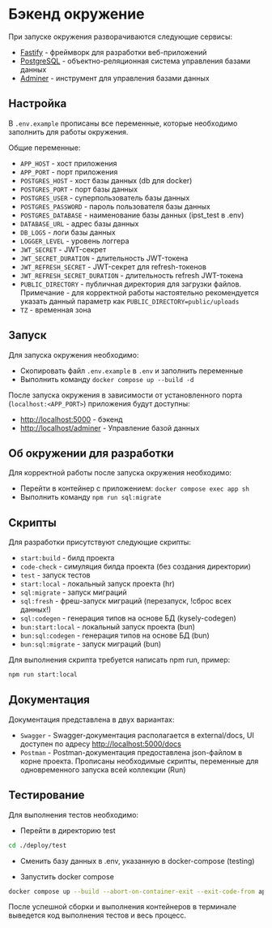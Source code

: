 # Бэкенд окружение

При запуске окружения разворачиваются следующие сервисы:

- [Fastify](https://fastify.dev/) - фреймворк для разработки веб-приложений
- [PostgreSQL](https://www.postgresql.org/) - объектно-реляционная система управления базами данных
- [Adminer](https://www.adminer.org/) - инструмент для управления базами данных

## Настройка

В `.env.example` прописаны все переменные, которые необходимо заполнить для работы окружения.

Общие переменные:

* `APP_HOST` - хост приложения
* `APP_PORT` - порт приложения
* `POSTGRES_HOST` - хост базы данных (db для docker)
* `POSTGRES_PORT` - порт базы данных
* `POSTGRES_USER` - суперпользователь базы данных
* `POSTGRES_PASSWORD` - пароль пользователя базы данных
* `POSTGRES_DATABASE` - наименование базы данных (ipst_test в .env)
* `DATABASE_URL` - адрес базы данных
* `DB_LOGS` - логи базы данных
* `LOGGER_LEVEL` - уровень логгера
* `JWT_SECRET` - JWT-секрет
* `JWT_SECRET_DURATION` - длительность JWT-токена
* `JWT_REFRESH_SECRET` - JWT-секрет для refresh-токенов
* `JWT_REFRESH_SECRET_DURATION` - длительность refresh JWT-токена
* `PUBLIC_DIRECTORY` - публичная директория для загрузки файлов. Примечание - для корректной работы настоятельно рекомендуется указать данный параметр как `PUBLIC_DIRECTORY=public/uploads`
* `TZ` - временная зона

## Запуск

Для запуска окружения необходимо:

* Скопировать файл `.env.example` в `.env` и заполнить переменные
* Выполнить команду `docker compose up --build -d`

После запуска окружения в зависимости от установленного порта (`localhost:<APP_PORT>`) приложения будут доступны:

* [http://localhost:5000](http://localhost:5000) - бэкенд
* [http://localhost/adminer](http://localhost/adminer) - Управление базой данных

## Об окружении для разработки

Для корректной работы после запуска окружения необходимо:

* Перейти в контейнер с приложением: `docker compose exec app sh`
* Выполнить команду `npm run sql:migrate`

## Скрипты

Для разработки присутствуют следующие скрипты:

* `start:build` - билд проекта
* `code-check` - симуляция билда проекта (без создания директории)
* `test` - запуск тестов
* `start:local` - локальный запуск проекта (hr)
* `sql:migrate` - запуск миграций
* `sql:fresh` - фреш-запуск миграций (перезапуск, !сброс всех данных!)
* `sql:codegen` - генерация типов на основе БД (kysely-codegen)
* `bun:start:local` - локальный запуск проекта (bun)
* `bun:sql:codegen` - генерация типов на основе БД (bun)
* `bun:sql:migrate` - запуск миграций (bun)

Для выполнения скрипта требуется написать npm run, пример:

```bash 
npm run start:local
```

## Документация

Документация представлена в двух вариантах:

* `Swagger` - Swagger-документация располагается в external/docs, UI доступен по адресу [http://localhost:5000/docs](http://localhost:5000/docs)
* `Postman` - Postman-документация предоставлена json-файлом в корне проекта. Прописаны необходимые скрипты, переменные для одновременного запуска всей коллекции (Run)

## Тестирование

Для выполнения тестов необходимо:

* Перейти в директорию test

```bash 
cd ./deploy/test
```

* Сменить базу данных в .env, указанную в docker-compose (testing)

* Запустить docker compose

```bash
docker compose up --build --abort-on-container-exit --exit-code-from app
```

После успешной сборки и выполнения контейнеров в терминале выведется код выполнения тестов и весь процесс.
